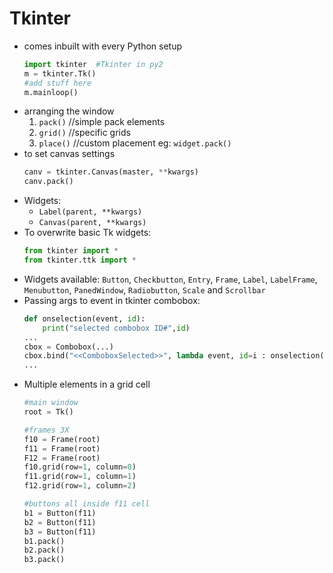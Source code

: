 
Tkinter
======
- comes inbuilt with every Python setup
	```python
	import tkinter  #Tkinter in py2
	m = tkinter.Tk()
	#add stuff here
	m.mainloop()
	```
- arranging the window
  1. `pack()`   //simple pack elements
  2. `grid()`   //specific grids
  3. `place()`  //custom placement
	eg: `widget.pack()`
- to set canvas settings
  ```python
  canv = tkinter.Canvas(master, **kwargs)
  canv.pack()
  ```
- Widgets:
	-  `Label(parent, **kwargs)`
	- `Canvas(parent, **kwargs)`
- To overwrite basic Tk widgets:
	```python
	from tkinter import *
	from tkinter.ttk import *
	```
- Widgets available: `Button`, `Checkbutton`, `Entry`, `Frame`, `Label`, `LabelFrame`, `Menubutton`, `PanedWindow`, `Radiobutton`, `Scale` and `Scrollbar`
- Passing args to event in tkinter combobox:
	```python
	def onselection(event, id):
		print("selected combobox ID#",id)
	...
	cbox = Combobox(...)
	cbox.bind("<<ComboboxSelected>>", lambda event, id=i : onselection(event, id)
	...
	```
- Multiple elements in a grid cell
	```python
	#main window
	root = Tk()
	
	#frames 3X
	f10 = Frame(root)
	f11 = Frame(root)
	F12 = Frame(root)
	f10.grid(row=1, column=0)
	f11.grid(row=1, column=1)
	f12.grid(row=1, column=2)
	
	#buttons all inside f11 cell
	b1 = Button(f11)
	b2 = Button(f11)
	b3 = Button(f11)
	b1.pack()
	b2.pack()
	b3.pack()
	```
